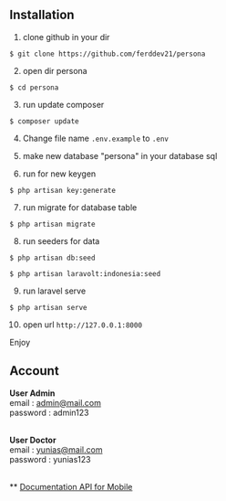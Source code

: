 ## Installation

1. clone github in your dir

```console
$ git clone https://github.com/ferddev21/persona
```

2. open dir persona

```console
$ cd persona
```

3. run update composer

```console
$ composer update
```

4. Change file name `.env.example` to `.env`

5. make new database "persona" in your database sql

6. run for new keygen

```console
$ php artisan key:generate
```

7. run migrate for database table

```console
$ php artisan migrate
```

8. run seeders for data

```console
$ php artisan db:seed
```

```console
$ php artisan laravolt:indonesia:seed
```

9. run laravel serve

```console
$ php artisan serve
```

10. open url `http://127.0.0.1:8000`

Enjoy

## Account

**User Admin** <br>
email : admin@mail.com <br>
password : admin123 <br>
<br>

**User Doctor** <br>
email : yunias@mail.com <br>
password : yunias123 <br>
<br>

\*\* [Documentation API for Mobile ](https://documenter.getpostman.com/view/13658570/Tz5qaHcY)
